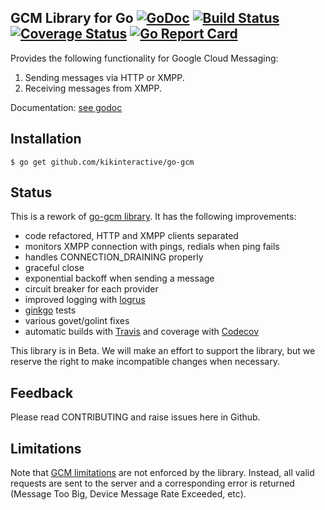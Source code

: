 GCM Library for Go [![GoDoc][godoc image]][godoc] [![Build Status][travis image]][travis] [![Coverage Status][codecov image]][codecov] [![Go Report Card][goreportcard image]][goreportcard]
--

Provides the following functionality for Google Cloud Messaging:

1. Sending messages via HTTP or XMPP.
2. Receiving messages from XMPP.

Documentation: [see godoc][godoc]

## Installation

    $ go get github.com/kikinteractive/go-gcm

## Status

This is a rework of [go-gcm library](https://github.com/google/go-gcm). It has the following improvements:
* code refactored, HTTP and XMPP clients separated
* monitors XMPP connection with pings, redials when ping fails
* handles CONNECTION_DRAINING properly
* graceful close
* exponential backoff when sending a message
* circuit breaker for each provider
* improved logging with [logrus](https://github.com/sirupsen/logrus)
* [ginkgo](https://onsi.github.io/ginkgo/) tests
* various govet/golint fixes
* automatic builds with [Travis][travis] and coverage with [Codecov][codecov]

This library is in Beta. We will make an effort to support the library, but we reserve the right to make incompatible changes when necessary.

## Feedback

Please read CONTRIBUTING and raise issues here in Github.

## Limitations

Note that [GCM limitations][gcm limitations] are not enforced by the library. Instead, all valid requests are sent to the server and a corresponding error is returned (Message Too Big, Device Message Rate Exceeded, etc).

[godoc]: https://godoc.org/github.com/kikinteractive/go-gcm
[godoc image]: https://godoc.org/github.com/kikinteractive/go-gcm?status.svg

[travis image]: https://travis-ci.org/kikinteractive/go-gcm.svg
[travis]: https://travis-ci.org/kikinteractive/go-gcm

[codecov image]: https://codecov.io/gh/kikinteractive/go-gcm/branch/master/graph/badge.svg
[codecov]: https://codecov.io/gh/kikinteractive/go-gcm

[tag shield image]: https://img.shields.io/github/tag/kikinteractive/go-gcm.svg?maxAge=2592000

[goreportcard]: https://goreportcard.com/report/kikinteractive/go-gcm
[goreportcard image]: https://goreportcard.com/badge/kikinteractive/go-gcm

[gcm limitations]: https://gist.github.com/mnemonicflow/d08af1c1ea2f54f8667f
